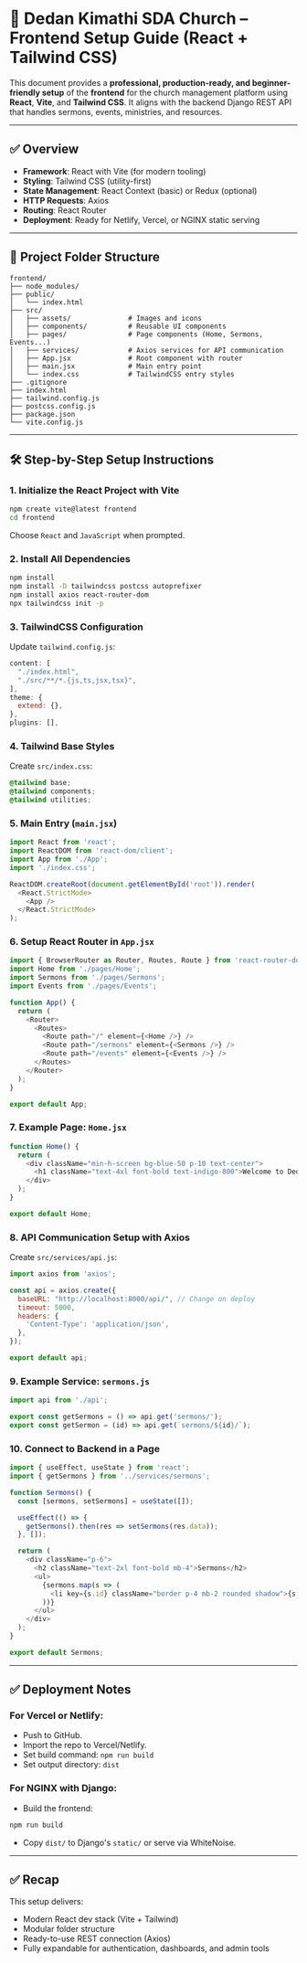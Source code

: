 
# 📘 Dedan Kimathi SDA Church – Frontend Setup Guide (React + Tailwind CSS)

This document provides a **professional, production-ready, and beginner-friendly setup** of the **frontend** for the church management platform using **React**, **Vite**, and **Tailwind CSS**. It aligns with the backend Django REST API that handles sermons, events, ministries, and resources.

---

## ✅ Overview

- **Framework**: React with Vite (for modern tooling)
- **Styling**: Tailwind CSS (utility-first)
- **State Management**: React Context (basic) or Redux (optional)
- **HTTP Requests**: Axios
- **Routing**: React Router
- **Deployment**: Ready for Netlify, Vercel, or NGINX static serving

---

## 📁 Project Folder Structure

```
frontend/
├── node_modules/
├── public/
│   └── index.html
├── src/
│   ├── assets/              # Images and icons
│   ├── components/          # Reusable UI components
│   ├── pages/               # Page components (Home, Sermons, Events...)
│   ├── services/            # Axios services for API communication
│   ├── App.jsx              # Root component with router
│   ├── main.jsx             # Main entry point
│   └── index.css            # TailwindCSS entry styles
├── .gitignore
├── index.html
├── tailwind.config.js
├── postcss.config.js
├── package.json
└── vite.config.js
```

---

## 🛠 Step-by-Step Setup Instructions

### 1. Initialize the React Project with Vite

```bash
npm create vite@latest frontend
cd frontend
```

Choose `React` and `JavaScript` when prompted.

### 2. Install All Dependencies

```bash
npm install
npm install -D tailwindcss postcss autoprefixer
npm install axios react-router-dom
npx tailwindcss init -p
```

### 3. TailwindCSS Configuration

Update `tailwind.config.js`:

```js
content: [
  "./index.html",
  "./src/**/*.{js,ts,jsx,tsx}",
],
theme: {
  extend: {},
},
plugins: [],
```

### 4. Tailwind Base Styles

Create `src/index.css`:

```css
@tailwind base;
@tailwind components;
@tailwind utilities;
```

### 5. Main Entry (`main.jsx`)

```js
import React from 'react';
import ReactDOM from 'react-dom/client';
import App from './App';
import './index.css';

ReactDOM.createRoot(document.getElementById('root')).render(
  <React.StrictMode>
    <App />
  </React.StrictMode>
);
```

### 6. Setup React Router in `App.jsx`

```js
import { BrowserRouter as Router, Routes, Route } from 'react-router-dom';
import Home from './pages/Home';
import Sermons from './pages/Sermons';
import Events from './pages/Events';

function App() {
  return (
    <Router>
      <Routes>
        <Route path="/" element={<Home />} />
        <Route path="/sermons" element={<Sermons />} />
        <Route path="/events" element={<Events />} />
      </Routes>
    </Router>
  );
}

export default App;
```

### 7. Example Page: `Home.jsx`

```js
function Home() {
  return (
    <div className="min-h-screen bg-blue-50 p-10 text-center">
      <h1 className="text-4xl font-bold text-indigo-800">Welcome to Dedan Kimathi SDA Church</h1>
    </div>
  );
}

export default Home;
```

### 8. API Communication Setup with Axios

Create `src/services/api.js`:

```js
import axios from 'axios';

const api = axios.create({
  baseURL: "http://localhost:8000/api/", // Change on deploy
  timeout: 5000,
  headers: {
    'Content-Type': 'application/json',
  },
});

export default api;
```

### 9. Example Service: `sermons.js`

```js
import api from './api';

export const getSermons = () => api.get('sermons/');
export const getSermon = (id) => api.get(`sermons/${id}/`);
```

### 10. Connect to Backend in a Page

```js
import { useEffect, useState } from 'react';
import { getSermons } from '../services/sermons';

function Sermons() {
  const [sermons, setSermons] = useState([]);

  useEffect(() => {
    getSermons().then(res => setSermons(res.data));
  }, []);

  return (
    <div className="p-6">
      <h2 className="text-2xl font-bold mb-4">Sermons</h2>
      <ul>
        {sermons.map(s => (
          <li key={s.id} className="border p-4 mb-2 rounded shadow">{s.title}</li>
        ))}
      </ul>
    </div>
  );
}

export default Sermons;
```

---

## ✅ Deployment Notes

### For Vercel or Netlify:

- Push to GitHub.
- Import the repo to Vercel/Netlify.
- Set build command: `npm run build`
- Set output directory: `dist`

### For NGINX with Django:

- Build the frontend:

```bash
npm run build
```

- Copy `dist/` to Django's `static/` or serve via WhiteNoise.

---

## ✅ Recap

This setup delivers:

- Modern React dev stack (Vite + Tailwind)
- Modular folder structure
- Ready-to-use REST connection (Axios)
- Fully expandable for authentication, dashboards, and admin tools
